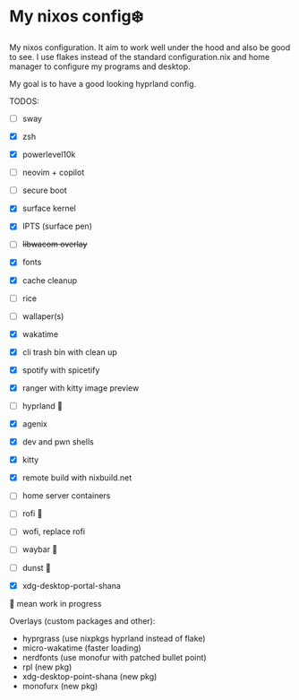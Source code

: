 # My nixos config:snowflake:

My nixos configuration. It aim to work well under the hood and also be good to see. 
I use flakes instead of the standard configuration.nix
and home manager to configure my programs and desktop.

My goal is to have a good looking hyprland config.
 
TODOS:
- [ ] sway
- [x] zsh
- [x] powerlevel10k
- [ ] neovim + copilot
- [ ] secure boot
- [x] surface kernel
- [x] IPTS (surface pen)
- [ ] ~~libwacom overlay~~
- [x] fonts
- [x] cache cleanup
- [ ] rice
- [ ] wallaper(s)
- [x] wakatime
- [x] cli trash bin with clean up
- [x] spotify with spicetify
- [x] ranger with kitty image preview
- [ ] hyprland :construction:
- [x] agenix
- [x] dev and pwn shells
- [x] kitty
- [x] remote build with nixbuild.net
- [ ] home server containers
- [ ] rofi :construction:
- [ ] wofi, replace rofi
- [ ] waybar :construction:
- [ ] dunst :construction:
- [x] xdg-desktop-portal-shana


:construction: mean work in progress


Overlays (custom packages and other):
- hyprgrass (use nixpkgs hyprland instead of flake)
- micro-wakatime (faster loading)
- nerdfonts (use monofur with patched bullet point)
- rpl (new pkg)
- xdg-desktop-point-shana (new pkg)
- monofurx (new pkg)

